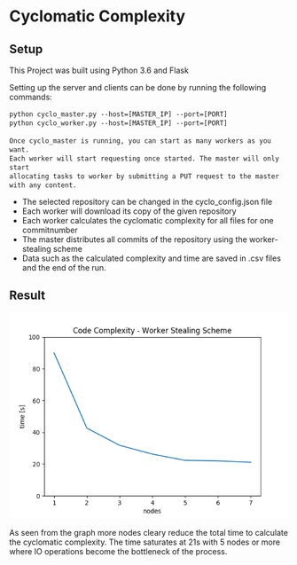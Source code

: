 # Cyclomatic Complexity

## Setup 

This Project was built using Python 3.6 and Flask

Setting up the server and clients can be done by running the following commands:

```
python cyclo_master.py --host=[MASTER_IP] --port=[PORT]
python cyclo_worker.py --host=[MASTER_IP] --port=[PORT]    

Once cyclo_master is running, you can start as many workers as you want. 
Each worker will start requesting once started. The master will only start
allocating tasks to worker by submitting a PUT request to the master with any content.
```

- The selected repository can be changed in the cyclo_config.json file
- Each worker will download its copy of the given repository
- Each worker calculates the cyclomatic complexity for all files for one commitnumber
- The master distributes all commits of the repository using the worker-stealing scheme
- Data such as the calculated complexity and time are saved in .csv files and the end of the run.


## Result

![result](result1.png)

As seen from the graph more nodes cleary reduce the total time 
to calculate the cyclomatic complexity. The time saturates at 21s with 
5 nodes or more where IO operations become the bottleneck of the process.